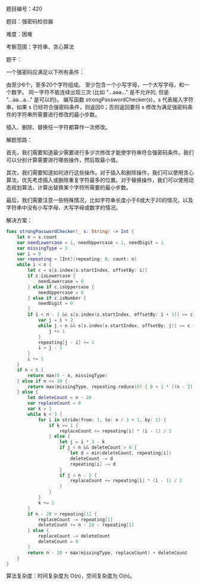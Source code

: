 题目编号：420

题目：强密码检验器

难度：困难

考察范围：字符串、贪心算法

题干：

一个强密码应满足以下所有条件：

由至少6个，至多20个字符组成。
至少包含一个小写字母，一个大写字母，和一个数字。
同一字符不能连续出现三次 (比如 "...aaa..." 是不允许的, 但是 "...aa...a..." 是可以的)。
编写函数 strongPasswordChecker(s)，s 代表输入字符串，如果 s 已经符合强密码条件，则返回0；否则返回要将 s 修改为满足强密码条件的字符串所需要进行修改的最小步数。

插入、删除、替换任一字符都算作一次修改。

解题思路：

首先，我们需要知道最少需要进行多少次修改才能使字符串符合强密码条件。我们可以分别计算需要进行哪些操作，然后取最小值。

其次，我们需要知道如何进行这些操作。对于插入和删除操作，我们可以使用贪心算法，优先考虑插入或删除重复字符最多的位置。对于替换操作，我们可以使用动态规划算法，计算出替换某个字符所需要的最小步数。

最后，我们需要注意一些特殊情况，比如字符串长度小于6或大于20的情况，以及字符串中没有小写字母、大写字母或数字的情况。

解决方案：

```swift
func strongPasswordChecker(_ s: String) -> Int {
    let n = s.count
    var needLowercase = 1, needUppercase = 1, needDigit = 1
    var missingType = 3
    var i = 0
    var repeating = [Int](repeating: 0, count: n)
    while i < n {
        let c = s[s.index(s.startIndex, offsetBy: i)]
        if c.isLowercase {
            needLowercase = 0
        } else if c.isUppercase {
            needUppercase = 0
        } else if c.isNumber {
            needDigit = 0
        }
        if i < n - 2 && s[s.index(s.startIndex, offsetBy: i + 1)] == c && s[s.index(s.startIndex, offsetBy: i + 2)] == c {
            var j = i + 2
            while j < n && s[s.index(s.startIndex, offsetBy: j)] == c {
                j += 1
            }
            repeating[j - i] += 1
            i = j - 1
        }
        i += 1
    }
    if n < 6 {
        return max(6 - n, missingType)
    } else if n <= 20 {
        return max(missingType, repeating.reduce(0) { 0 + 1 * ((n - 2) / 3 + 1) }, needLowercase + needUppercase + needDigit)
    } else {
        let deleteCount = n - 20
        var replaceCount = 0
        var k = 1
        while k < 3 {
            for i in stride(from: 1, to: n / 3 + 1, by: 1) {
                if k == 1 {
                    replaceCount += repeating[i] * (i - 1) / 2
                } else {
                    let j = i * 3 - k
                    if j < n && deleteCount > 0 {
                        let d = min(deleteCount, repeating[i])
                        deleteCount -= d
                        repeating[i] -= d
                    }
                    if j < n - 2 {
                        replaceCount += repeating[i] * (i - 1) / 2
                    }
                }
            }
            k += 1
        }
        if n - 20 > repeating[1] {
            replaceCount -= repeating[1]
            deleteCount += n - 20 - repeating[1]
        } else {
            replaceCount -= deleteCount
            deleteCount = 0
        }
        return n - 20 + max(missingType, replaceCount) + deleteCount
    }
}
```

算法复杂度：时间复杂度为 O(n)，空间复杂度为 O(n)。